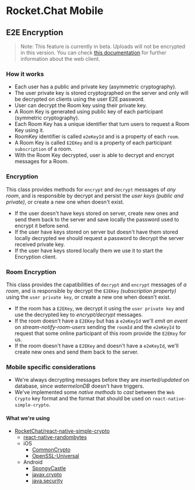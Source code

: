# Rocket.Chat Mobile

## E2E Encryption

> Note: This feature is currently in beta. Uploads will not be encrypted in this version.
You can check [this documentation](https://docs.rocket.chat/guides/user-guides/end-to-end-encryption) for further information about the web client.

### How it works

- Each user has a public and private key (asymmetric cryptography).
- The user private key is stored cryptographed on the server and only will be decrypted on clients using the user E2E password.
- User can decrypt the Room key using their private key.
- A Room Key is generated using public key of each participant (symmetric cryptography).
- Each Room Key has a unique identifier that turn users to request a Room Key using it.
- RoomKey identifier is called `e2eKeyId` and is a property of each `room`.
- A Room Key is called `E2EKey` and is a property of each participant `subscription` of a room.
- With the Room Key decrypted, user is able to decrypt and encrypt messages for a Room.

### Encryption

This class provides methods for `encrypt` and `decrypt` messages of *any room*, and is responsible by decrypt and persist the *user keys* _(public and private)_, or create a new one when doesn't exist.
* If the user doesn't have keys stored on server, create new ones and send them back to the server and save locally the password used to encrypt it before send.
* If the user have keys stored on server but doesn't have them stored locally decrypted we should request a password to decrypt the server received private key.
* If the user have keys stored locally them we use it to start the Encryption client.

### Room Encryption

This class provides the capatibilities of `decrypt` and `encrypt` messages of *a room*, and is responsible by decrypt the `E2EKey` _(subscription property)_ using the `user private key`, or create a new one when doesn't exist.
* If the room has a `E2EKey`, we decrypt it using the `user private key` and use the decrypted key to *encrypt/decrypt* messages.
* If the room doesn't have a `E2EKey` but has a `e2eKeyId` we'll *emit an event* on _stream-notify-room-users_ sending the `roomId` and the `e2eKeyId` to request that some online participant of this room provide the `E2EKey` for us.
* If the room doesn't have a `E2EKey` and doesn't have a `e2eKeyId`, we'll create new ones and send them back to the server.

### Mobile specific considerations

* We're always decrypting messages before they are _inserted/updated_ on database, since *watermelonDB* doesn't have triggers.
* We've implemented some _native methods_ to *cast* between the `Web Crypto` key format and the format that should be used on `react-native-simple-crypto`.

#### What we're using

* [RocketChat/react-native-simple-crypto](https://github.com/RocketChat/react-native-simple-crypto)
  - [react-native-randombytes](https://github.com/mvayngrib/react-native-randombytes)
  * iOS
    - [CommonCrypto](https://opensource.apple.com/source/CommonCrypto/)
    - [OpenSSL-Universal](https://cocoapods.org/pods/OpenSSL-Universal)
  * Android
    - [SpongyCastle](https://javadoc.io/doc/com.madgag.spongycastle)
    - [javax.crypto](https://docs.oracle.com/javase/7/docs/api/javax/crypto/package-summary.html)
    - [java.security](https://developers.google.com/j2objc/javadoc/jre/reference/java/security/package-summary)
